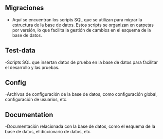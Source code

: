 ## Migraciones
- Aquí se encuentran los scripts SQL que se utilizan para migrar la estructura de la base de datos. Estos scripts se organizan en carpetas por versión, lo que facilita la gestión de cambios en el esquema de la base de datos.

## Test-data

-Scripts SQL que insertan datos de prueba en la base de datos para facilitar el desarrollo y las pruebas.

## Config
-Archivos de configuración de la base de datos, como configuración global, configuración de usuarios, etc.

## Documentation
-Documentación relacionada con la base de datos, como el esquema de la base de datos, el diccionario de datos, etc.

